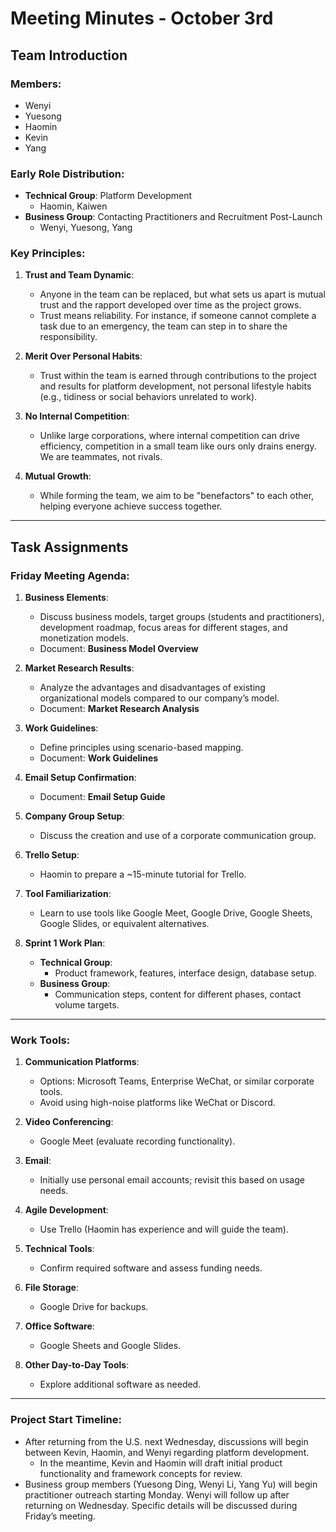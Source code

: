 # Meeting Minutes - October 3rd

## Team Introduction

### Members:
- Wenyi 
- Yuesong 
- Haomin 
- Kevin 
- Yang 

### Early Role Distribution:
- **Technical Group**: Platform Development  
  - Haomin, Kaiwen
- **Business Group**: Contacting Practitioners and Recruitment Post-Launch  
  - Wenyi, Yuesong, Yang 

### Key Principles:
1. **Trust and Team Dynamic**:
   - Anyone in the team can be replaced, but what sets us apart is mutual trust and the rapport developed over time as the project grows.  
   - Trust means reliability. For instance, if someone cannot complete a task due to an emergency, the team can step in to share the responsibility.

2. **Merit Over Personal Habits**:
   - Trust within the team is earned through contributions to the project and results for platform development, not personal lifestyle habits (e.g., tidiness or social behaviors unrelated to work).

3. **No Internal Competition**:
   - Unlike large corporations, where internal competition can drive efficiency, competition in a small team like ours only drains energy. We are teammates, not rivals.

4. **Mutual Growth**:
   - While forming the team, we aim to be "benefactors" to each other, helping everyone achieve success together.

---

## Task Assignments

### **Friday Meeting Agenda**:
1. **Business Elements**:
   - Discuss business models, target groups (students and practitioners), development roadmap, focus areas for different stages, and monetization models.  
   - Document: **Business Model Overview**

2. **Market Research Results**:
   - Analyze the advantages and disadvantages of existing organizational models compared to our company’s model.  
   - Document: **Market Research Analysis**

3. **Work Guidelines**:
   - Define principles using scenario-based mapping.  
   - Document: **Work Guidelines**

4. **Email Setup Confirmation**:
   - Document: **Email Setup Guide**

5. **Company Group Setup**:
   - Discuss the creation and use of a corporate communication group.

6. **Trello Setup**:
   - Haomin to prepare a ~15-minute tutorial for Trello.

7. **Tool Familiarization**:
   - Learn to use tools like Google Meet, Google Drive, Google Sheets, Google Slides, or equivalent alternatives.

8. **Sprint 1 Work Plan**:
   - **Technical Group**:
     - Product framework, features, interface design, database setup.
   - **Business Group**:
     - Communication steps, content for different phases, contact volume targets.

---

### **Work Tools**:
1. **Communication Platforms**:
   - Options: Microsoft Teams, Enterprise WeChat, or similar corporate tools.
   - Avoid using high-noise platforms like WeChat or Discord.

2. **Video Conferencing**:
   - Google Meet (evaluate recording functionality).

3. **Email**:
   - Initially use personal email accounts; revisit this based on usage needs.

4. **Agile Development**:
   - Use Trello (Haomin has experience and will guide the team).

5. **Technical Tools**:
   - Confirm required software and assess funding needs.

6. **File Storage**:
   - Google Drive for backups.

7. **Office Software**:
   - Google Sheets and Google Slides.

8. **Other Day-to-Day Tools**:
   - Explore additional software as needed.

---

### **Project Start Timeline**:
- After returning from the U.S. next Wednesday, discussions will begin between Kevin, Haomin, and Wenyi regarding platform development.  
  - In the meantime, Kevin and Haomin will draft initial product functionality and framework concepts for review.  
- Business group members (Yuesong Ding, Wenyi Li, Yang Yu) will begin practitioner outreach starting Monday. Wenyi will follow up after returning on Wednesday. Specific details will be discussed during Friday’s meeting.
